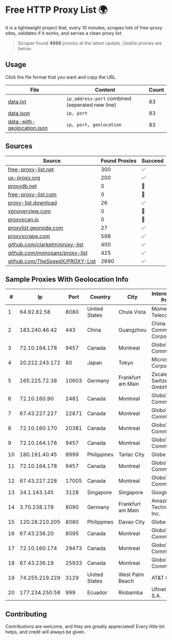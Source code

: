 
# Free HTTP Proxy List 🌍

It is a lightweight project that, every 10 minutes, scrapes lots of free-proxy sites, validates if it works, and serves a clean proxy list.


> Scraper found **4666** proxies at the latest update. Usable proxies are below.

## Usage

Click the file format that you want and copy the URL.


|File|Content|Count|
|----|-------|-----|
|[data.txt](https://raw.githubusercontent.com/themiralay/Proxy-List-World/master/data.txt)|`ip_address:port` combined (seperated new line)|83|
|[data.json](https://raw.githubusercontent.com/themiralay/Proxy-List-World/master/data.json)|`ip, port`|83|
|[data-with-geolocation.json](https://raw.githubusercontent.com/themiralay/Proxy-List-World/master/data-with-geolocation.json)|`ip, port, geolocation`|83|

## Sources

|Source|Found Proxies|Succeed|
|------|-------------|-------|
|[free-proxy-list.net](https://free-proxy-list.net)|300|✅|
|[us-proxy.org](https://www.us-proxy.org)|200|✅|
|[proxydb.net](http://proxydb.net)|0|🚫|
|[free-proxy-list.com](https://free-proxy-list.com/?page=&port=&type%5B%5D=http&type%5B%5D=https&up_time=0&search=Search)|0|🚫|
|[proxy-list.download](https://www.proxy-list.download/HTTP)|26|✅|
|[vpnoverview.com](https://vpnoverview.com/privacy/anonymous-browsing/free-proxy-servers)|0|🚫|
|[proxyscan.io](https://www.proxyscan.io)|0|🚫|
|[proxylist.geonode.com](https://proxylist.geonode.com/api/proxy-list?limit=300&page=1&sort_by=lastChecked&sort_type=desc&protocols=http,https)|27|✅|
|[proxyscrape.com](https://api.proxyscrape.com/v2/?request=displayproxies&protocol=http&timeout=10000&country=all&ssl=all&anonymity=all)|598|✅|
|[github.com/clarketm/proxy-list](https://raw.githubusercontent.com/clarketm/proxy-list/master/proxy-list-raw.txt)|400|✅|
|[github.com/monosans/proxy-list](https://raw.githubusercontent.com/monosans/proxy-list/main/proxies/http.txt)|425|✅|
|[github.com/TheSpeedX/PROXY-List](https://raw.githubusercontent.com/TheSpeedX/PROXY-List/master/http.txt)|2690|✅|


## Sample Proxies With Geolocation Info

|#|Ip|Port|Country|City|Internet Service Provider|
|-|--|----|-------|----|-------------------------|
|1|64.92.82.58|8080|United States|Chula Vista|Momentum Telecom, Inc.|
|2|183.240.46.42|443|China|Guangzhou|China Mobile Communications Corporation|
|3|72.10.164.178|9457|Canada|Montreal|GloboTech Communications|
|4|20.222.243.172|80|Japan|Tokyo|Microsoft Corporation|
|5|165.225.72.38|10603|Germany|Frankfurt am Main|Zscaler Switzerland GmbH|
|6|72.10.160.90|2481|Canada|Montreal|GloboTech Communications|
|7|67.43.227.227|22871|Canada|Montreal|GloboTech Communications|
|8|72.10.160.170|20381|Canada|Montreal|GloboTech Communications|
|9|72.10.164.178|9457|Canada|Montreal|GloboTech Communications|
|10|180.191.40.45|9999|Philippines|Tarlac City|Globe Telecom|
|11|72.10.164.178|9457|Canada|Montreal|GloboTech Communications|
|12|67.43.227.228|17005|Canada|Montreal|GloboTech Communications|
|13|34.1.143.145|3128|Singapore|Singapore|Google LLC|
|14|3.70.238.178|8090|Germany|Frankfurt am Main|Amazon Technologies Inc.|
|15|120.28.210.205|8080|Philippines|Davao City|Globe Telecom|
|16|67.43.236.20|8095|Canada|Montreal|GloboTech Communications|
|17|72.10.160.174|29473|Canada|Montreal|GloboTech Communications|
|18|67.43.236.19|25933|Canada|Montreal|GloboTech Communications|
|19|74.255.219.229|3129|United States|West Palm Beach|AT&T Corp.|
|20|177.234.250.58|999|Ecuador|Riobamba|Ufinet Panama S.A.|



## Contributing

Contributions are welcome, and they are greatly appreciated! Every
little bit helps, and credit will always be given.

